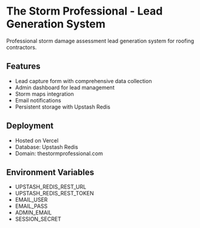 # The Storm Professional - Lead Generation System

Professional storm damage assessment lead generation system for roofing contractors.

## Features
- Lead capture form with comprehensive data collection
- Admin dashboard for lead management
- Storm maps integration
- Email notifications
- Persistent storage with Upstash Redis

## Deployment
- Hosted on Vercel
- Database: Upstash Redis
- Domain: thestormprofessional.com

## Environment Variables
- UPSTASH_REDIS_REST_URL
- UPSTASH_REDIS_REST_TOKEN
- EMAIL_USER
- EMAIL_PASS
- ADMIN_EMAIL
- SESSION_SECRET

<!-- Updated for Redis deployment --> 